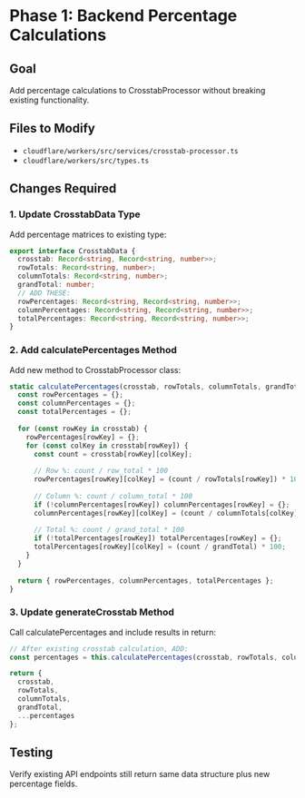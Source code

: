 # Phase 1: Backend Percentage Calculations

## Goal
Add percentage calculations to CrosstabProcessor without breaking existing functionality.

## Files to Modify
- `cloudflare/workers/src/services/crosstab-processor.ts`
- `cloudflare/workers/src/types.ts`

## Changes Required

### 1. Update CrosstabData Type
Add percentage matrices to existing type:
```typescript
export interface CrosstabData {
  crosstab: Record<string, Record<string, number>>;
  rowTotals: Record<string, number>;
  columnTotals: Record<string, number>;
  grandTotal: number;
  // ADD THESE:
  rowPercentages: Record<string, Record<string, number>>;
  columnPercentages: Record<string, Record<string, number>>;
  totalPercentages: Record<string, Record<string, number>>;
}
```

### 2. Add calculatePercentages Method
Add new method to CrosstabProcessor class:
```typescript
static calculatePercentages(crosstab, rowTotals, columnTotals, grandTotal) {
  const rowPercentages = {};
  const columnPercentages = {};
  const totalPercentages = {};
  
  for (const rowKey in crosstab) {
    rowPercentages[rowKey] = {};
    for (const colKey in crosstab[rowKey]) {
      const count = crosstab[rowKey][colKey];
      
      // Row %: count / row_total * 100
      rowPercentages[rowKey][colKey] = (count / rowTotals[rowKey]) * 100;
      
      // Column %: count / column_total * 100
      if (!columnPercentages[rowKey]) columnPercentages[rowKey] = {};
      columnPercentages[rowKey][colKey] = (count / columnTotals[colKey]) * 100;
      
      // Total %: count / grand_total * 100
      if (!totalPercentages[rowKey]) totalPercentages[rowKey] = {};
      totalPercentages[rowKey][colKey] = (count / grandTotal) * 100;
    }
  }
  
  return { rowPercentages, columnPercentages, totalPercentages };
}
```

### 3. Update generateCrosstab Method
Call calculatePercentages and include results in return:
```typescript
// After existing crosstab calculation, ADD:
const percentages = this.calculatePercentages(crosstab, rowTotals, columnTotals, grandTotal);

return {
  crosstab,
  rowTotals,
  columnTotals,
  grandTotal,
  ...percentages
};
```

## Testing
Verify existing API endpoints still return same data structure plus new percentage fields.